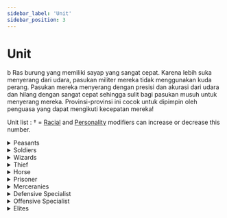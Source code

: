 ```yaml
---
sidebar_label: 'Unit'
sidebar_position: 3
---
```


# Unit
b
Ras burung yang memiliki sayap yang sangat cepat. Karena lebih suka menyerang dari udara, pasukan militer mereka tidak menggunakan kuda perang. Pasukan mereka menyerang dengan presisi dan akurasi dari udara dan hilang dengan sangat cepat sehingga sulit bagi pasukan musuh untuk menyerang mereka. Provinsi-provinsi ini cocok untuk dipimpin oleh penguasa yang dapat mengikuti kecepatan mereka!


Unit list : 
† = [Racial](http://wiki.utopia-game.com/index.php?title=Race#Comparison_Table "Race") and [Personality](http://wiki.utopia-game.com/index.php?title=Personality#Comparison_Table "Personality") modifiers can increase or decrease this number.

<details>
  <summary>Peasants</summary>
  <div>
<div>  
Peasants are responsible for working and generating income for your province.
<br/>
  Offensive : -
<br/> 
  Defensive : -
<br/> 
  Cost : -
<br/> 
  Network : 0.25
</div>
</div>
    <br/>
    </details>
 
<details>
  <summary>Soldiers</summary>
  <div>
<div>  
The basic unit for every province. They are drafted from Peasants and can be trained into Specialists, Elites or Thieves. You are not required to pay [Wages](http://wiki.utopia-game.com/index.php?title=Economy#Military_Expenses_.2F_Wages "Economy") for Soldiers.
<br/>
  Offensive : 3†
<br/>
  Defensive :3†
<br/>
  Cost : Varies
<br/> 
  Networth :  1.5†
</div>
</div>
    <br/>
    </details>
  
<details>
  <summary>Wizards</summary>
  <div>
<div>  
Wizards are required to cast spells. They do not count towards your military size. Check out the [Mystics Guide](http://wiki.utopia-game.com/index.php?title=Mystics "Mystics") as well as the [Mystic Formulas](http://wiki.utopia-game.com/index.php?title=Magic_Formulas "Magic Formulas").
<br/>
  Offensive : -
<br/>
  Defensive : -
<br/>
  Cost : -
<br/>
  Networth : 5
</div>
</div>
    <br/>
    </details>
  
<details>
  <summary>Thief</summary>
  <div>
<div>  
The part of your military which will conduct [Thievery ops](http://wiki.utopia-game.com/index.php?title=Thievery "Thievery"). Be sure to check out [Thievery Formulas](http://wiki.utopia-game.com/index.php?title=Thievery_Formulas "Thievery Formulas") as well
<br/>  
  Offensive : -
<br/>
  Defensive : -
<br/>
  Cost : 500gc
<br/>
  Networth : 5
</div>
</div>
    <br/>
    </details>
  
<details>
  <summary>Horse</summary>
  <div>
<div>  
>Sending horses with your attacks adds 3 raw offensive point per horse. You may include up to one horse per military unit sent in combat.
<br/>
  Offensive : 3†
<br/> 
  Defensive : -
<br/>
  Cost : -
<br/>
  Networth :  0.3 per point of power
</div>
</div>
    <br/>
    </details>
  
<details>
  <summary>Prisoner</summary>
  <div>
<div> 
>Prisoners are taken from the total number of enemies that would've been killed after an attack, usually at a 2/3 prisoner to total kills ratio - IF there is room in your dungeons for them. Prisoners have no upkeep, every 2 prisoners fills 1 job, and every prisoner produces 0.75gc per hour. About one third of the prisoners sent are lost in the fight. They are then again immediately available to your general. You can use at most 1 Prisoner for every 5† normal troops you send.
<br/>
  Offensive : 8†
<br/>
  Defensive : -
<br/>
  Cost : -
<br/>
  Networth : 0.2 per point of power
  </div>
</div>
    <br/>
    </details>

<details>
  <summary>Merceranies</summary>
  <div>
<div>   
You can use at most 1 Mercenary for every 5† normal troops you send.
<br/>
  Offensive : 8†
<br/>
  Defensive : -
<br/>
  Cost : 300gc
<br/>
  Networth : -
</div>
</div>
    <br/>
    </details>

<details>
  <summary>Defensive Specialist</summary>
  <div>
<div>  
These troops defend your land only, and are unable to attack.
<br/>
  Offensive : -
<br/>
  Defensive : 10†
<br/>
  Cost : 350 gc
<br/>
  Networth :  0.5 networth per point of power
</div>
</div>
    <br/>
    </details>

<details>
  <summary>Offensive Specialist</summary>
  <div>
<div>    
These troops are used to attack, and are unable to defend.
<br/>
  Offensive : 10†
<br/>
  Defensive : -
<br/>
  Cost : 350 gc
<br/>
  Networth :  0.4 networth per point of power
</div>
</div>
    <br/>
    </details>
  
<details>
  <summary>Elites</summary>
  <div>
<div> 
Elites have offensive as well as defensive strength. Their offensive and defensive values vary from race to race. For Elite values please see the respective [Race](http://wiki.utopia-game.com/index.php?title=Race "Race") page.
<br/>
      Offensive : Varies
<br/> 
  Defensive : Varies
<br/> 
  Cost : Varies
<br/>
  Networth : Varies
</div>
</div>
    <br/>
    </details>